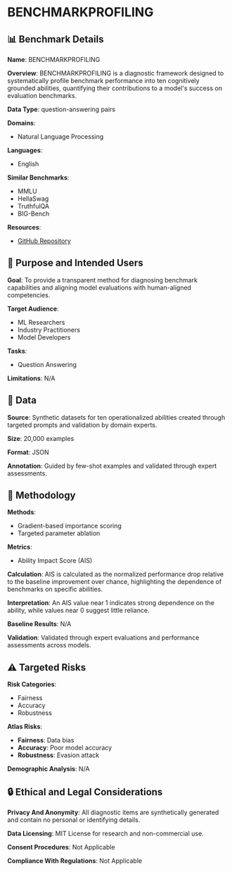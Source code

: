 # BENCHMARKPROFILING

## 📊 Benchmark Details

**Name**: BENCHMARKPROFILING

**Overview**: BENCHMARKPROFILING is a diagnostic framework designed to systematically profile benchmark performance into ten cognitively grounded abilities, quantifying their contributions to a model's success on evaluation benchmarks.

**Data Type**: question-answering pairs

**Domains**:
- Natural Language Processing

**Languages**:
- English

**Similar Benchmarks**:
- MMLU
- HellaSwag
- TruthfulQA
- BIG-Bench

**Resources**:
- [GitHub Repository](https://github.com/junkim100/Benchmark-Profiling)

## 🎯 Purpose and Intended Users

**Goal**: To provide a transparent method for diagnosing benchmark capabilities and aligning model evaluations with human-aligned competencies.

**Target Audience**:
- ML Researchers
- Industry Practitioners
- Model Developers

**Tasks**:
- Question Answering

**Limitations**: N/A

## 💾 Data

**Source**: Synthetic datasets for ten operationalized abilities created through targeted prompts and validation by domain experts.

**Size**: 20,000 examples

**Format**: JSON

**Annotation**: Guided by few-shot examples and validated through expert assessments.

## 🔬 Methodology

**Methods**:
- Gradient-based importance scoring
- Targeted parameter ablation

**Metrics**:
- Ability Impact Score (AIS)

**Calculation**: AIS is calculated as the normalized performance drop relative to the baseline improvement over chance, highlighting the dependence of benchmarks on specific abilities.

**Interpretation**: An AIS value near 1 indicates strong dependence on the ability, while values near 0 suggest little reliance.

**Baseline Results**: N/A

**Validation**: Validated through expert evaluations and performance assessments across models.

## ⚠️ Targeted Risks

**Risk Categories**:
- Fairness
- Accuracy
- Robustness

**Atlas Risks**:
- **Fairness**: Data bias
- **Accuracy**: Poor model accuracy
- **Robustness**: Evasion attack

**Demographic Analysis**: N/A

## 🔒 Ethical and Legal Considerations

**Privacy And Anonymity**: All diagnostic items are synthetically generated and contain no personal or identifying details.

**Data Licensing**: MIT License for research and non-commercial use.

**Consent Procedures**: Not Applicable

**Compliance With Regulations**: Not Applicable
